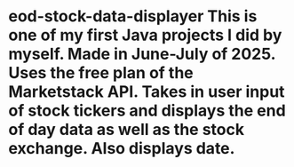 # eod-stock-data-displayer This is one of my first Java projects I did by myself.  Made in June-July of 2025.  Uses the free plan of the Marketstack API.  Takes in user input of stock tickers and displays the end of day data as well as the stock exchange.  Also displays date.  
